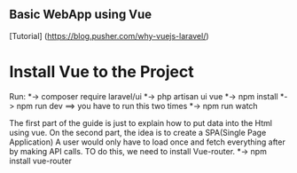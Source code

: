 ## Basic WebApp using Vue

[Tutorial] (https://blog.pusher.com/why-vuejs-laravel/)

# Install Vue to the Project
Run:
*-> composer require laravel/ui
*-> php artisan ui vue
*-> npm install
*-> npm run dev ==> you have to run this two times
*-> npm run watch

The first part of the guide is just to explain how to put data into the Html using vue.
On the second part, the idea is to create a SPA(Single Page Application)
A user would only have to load once and fetch everything after by making API calls.
TO do this, we need to install Vue-router.
*-> npm install vue-router
